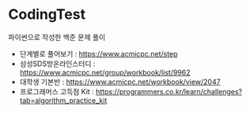 # CodingTest



파이썬으로 작성한 백준 문제 풀이



- 단계별로 풀어보기 : https://www.acmicpc.net/step
- 삼성SDS방온라인스터디 : https://www.acmicpc.net/group/workbook/list/9962
- 대학생 기본반 : https://www.acmicpc.net/workbook/view/2047
- 프로그래머스 고득점 Kit : https://programmers.co.kr/learn/challenges?tab=algorithm_practice_kit